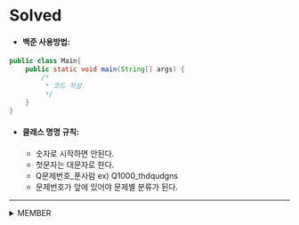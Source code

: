 # Solved

- #### 백준 사용방법: 
  
```java
public class Main{
    public static void main(String[] args) {
        /*
         * 코드 작성
         */
    }
}
```

- #### 클래스 명명 규칙:    
  - 숫자로 시작하면 안된다.
  - 첫문자는 대문자로 한다.
  - Q문제번호_푼사람 ex) Q1000_thdqudgns
  - 문제번호가 앞에 있어야 문제별 분류가 된다.

---

<details>
<summary>MEMBER</summary>
<div markdown="1">
  <ul>
    <li><a href="https://github.com/SolvedMaster/Solved/tree/master/rldehdals"><strong>김동민</strong></a></li>
    <li><a href="https://github.com/SolvedMaster/Solved/tree/master/rlagkdud"><strong>김하영</strong></a></li>
    <li><a href="https://github.com/SolvedMaster/Solved/tree/master/thdqudgns"><strong>송병훈</strong></a></li>
    <li><a href="https://github.com/SolvedMaster/Solved/tree/master/dlrkdgh"><strong>이강호</strong></a></li>
    <li><a href="https://github.com/SolvedMaster/Solved/tree/master/dlgusdnr"><strong>이현욱</strong></a></li>
    <li><a href="https://github.com/SolvedMaster/Solved/tree/master/wjdals"><strong>정민</strong></a></li>
    <li><a href="https://github.com/SolvedMaster/Solved/tree/master/wjdtnwjd"><strong>정수정</strong></a></li>
    <li><a href="https://github.com/SolvedMaster/Solved/tree/master/wjdgudwns"><strong>정형준</strong></a></li>
  </ul>
</div>
</details> 
